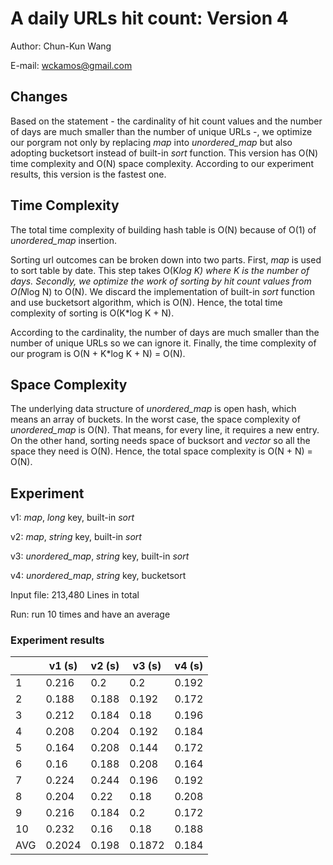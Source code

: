 # A daily URLs hit count: Version 4

Author: Chun-Kun Wang

E-mail: wckamos@gmail.com

## Changes

Based on the statement - the cardinality of hit count values and the number of days are much smaller than the number of unique URLs -, we optimize our porgram not only by replacing *map* into *unordered_map* but also adopting bucketsort instead of built-in *sort* function. This version has O(N) time complexity and O(N) space complexity. According to our experiment results, this version is the fastest one. 

## Time Complexity

The total time complexity of building hash table is O(N) because of O(1) of *unordered_map* insertion.

Sorting url outcomes can be broken down into two parts. First, *map* is used to sort table by date. This step takes O(K*log K) where K is the number of days. Secondly, we optimize the work of sorting by hit count values from O(N*log N) to O(N). We discard the implementation of built-in *sort* function and use bucketsort algorithm, which is O(N). Hence, the total time complexity of sorting is O(K*log K + N).

According to the cardinality, the number of days are much smaller than the number of unique URLs so we can ignore it. Finally, the time complexity of our program is O(N + K*log K + N) = O(N). 

## Space Complexity

The underlying data structure of *unordered_map* is open hash, which means an array of buckets. In the worst case, the space complexity of *unordered_map* is O(N). That means, for every line, it requires a new entry. On the other hand, sorting needs space of bucksort and *vector* so all the space they need is O(N). Hence, the total space complexity is O(N + N) = O(N).

## Experiment

v1: *map*, *long* key, built-in *sort*

v2: *map*, *string* key, built-in *sort*

v3: *unordered_map*, *string* key, built-in *sort*

v4: *unordered_map*, *string* key, bucketsort

Input file: 213,480 Lines in total

Run: run 10 times and have an average

### Experiment results

|     | v1 (s) | v2 (s) | v3 (s) | v4 (s) |
|-----|--------|--------|--------|--------|
| 1   | 0.216  | 0.2    | 0.2    | 0.192  |
| 2   | 0.188  | 0.188  | 0.192  | 0.172  |
| 3   | 0.212  | 0.184  | 0.18   | 0.196  |
| 4   | 0.208  | 0.204  | 0.192  | 0.184  |
| 5   | 0.164  | 0.208  | 0.144  | 0.172  |
| 6   | 0.16   | 0.188  | 0.208  | 0.164  |
| 7   | 0.224  | 0.244  | 0.196  | 0.192  |
| 8   | 0.204  | 0.22   | 0.18   | 0.208  |
| 9   | 0.216  | 0.184  | 0.2    | 0.172  |
| 10  | 0.232  | 0.16   | 0.18   | 0.188  |
| AVG | 0.2024 | 0.198  | 0.1872 | 0.184  |

